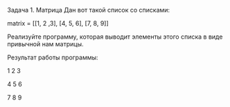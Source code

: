 Задача 1. Матрица
Дан вот такой список со списками:

matrix = [[1, 2 ,3], [4, 5, 6], [7, 8, 9]]

Реализуйте программу, которая выводит элементы 
этого списка в виде привычной нам матрицы.

 

Результат работы программы:

1 2 3

4 5 6

7 8 9

